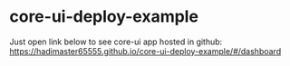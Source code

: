 # core-ui-deploy-example
Just open link below to see core-ui app hosted in github:
https://hadimaster65555.github.io/core-ui-deploy-example/#/dashboard
